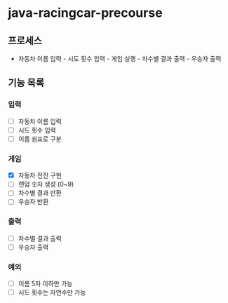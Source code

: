 # java-racingcar-precourse

## 프로세스

- 자동차 이름 입력 - 시도 횟수 입력 - 게임 실행 - 차수별 결과 출력 - 우승자 출력

## 기능 목록

### 입력

- [ ] 자동차 이름 입력
- [ ] 시도 횟수 입력
- [ ] 이름 쉼표로 구분

### 게임

- [x] 자동차 전진 구현
- [ ] 랜덤 숫자 생성 (0~9)
- [ ] 차수별 결과 반환
- [ ] 우승자 반환

### 출력

- [ ] 차수별 결과 출력
- [ ] 우승자 출력

### 예외

- [ ] 이름 5자 이하만 가능
- [ ] 시도 횟수는 자연수만 가능